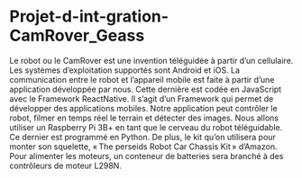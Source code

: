 # Projet-d-int-gration-CamRover_Geass
Le robot ou le CamRover est une invention téléguidée à partir d’un cellulaire. Les systèmes d’exploitation supportés sont Android et iOS. La communication entre le robot et l’appareil mobile est faite à partir d’une application développée par nous. Cette dernière est codée en JavaScript avec le Framework ReactNative. Il s’agit d’un Framework qui permet de développer des applications mobiles. Notre application peut contrôler le robot, filmer en temps réel le terrain et détecter des images. Nous allons utiliser un Raspberry Pi 3B+ en tant que le cerveau du robot téléguidable. Ce dernier est programmé en Python. De plus, le kit qu’on utilisera pour monter son squelette, « The perseids Robot Car Chassis Kit » d’Amazon. Pour alimenter les moteurs, un conteneur de batteries sera branché à des contrôleurs de moteur L298N.
